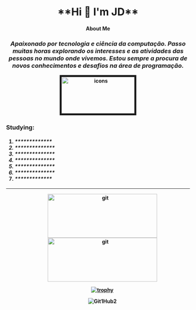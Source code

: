 <DOCTYPE html>
<html>
   <head>
     <meta charset="utf-8">
    </head>
<body>
  <h1 align="center"><b>**Hi 👋 I'm JD**</h1>
     <div class="section">
            <h4 align="center">About Me</h4>
  <h3 align="center"><p><i><section>Apaixonado por tecnologia e ciência da computação.
  Passo muitas horas explorando os interesses e as atividades das pessoas no mundo onde vivemos.
  Estou sempre a procura de novos conhecimentos e desafios na área de programação.</section></i></p></h3>
    
<p align="center"> <img src="https://user-images.githubusercontent.com/30186107/29488525-f55a69d0-84da-11e7-8a39-5476f663b5eb.png" alt="icons" width="200" height="100" border="5px">

</br>

<h3><b>Studying:</b></h3>
 
<ol>
       <li><h4><i>*************
          <li>**************
           <li>**************
            <li>**************
             <li>**************
              <li>**************
                <li>*************
        </i></h4>
</ol> <hr>

<ul align="center" href="https://github-readme-stats.vercel.app" target="_blank"> <img src="https://github-readme-stats.vercel.app/api?username=git1hub2&show_icons=true&locale=en" alt="git" width="300" height="120">
</a><a href="https://github-readme-streak-stats.herokuapp.com" target="_blank"> <img src="https://github-readme-streak-stats.herokuapp.com/?user=git1hub2&" alt="git" width="300" height="120">
     
[![trophy](https://github-profile-trophy.vercel.app/?username=Git1Hub2&theme=onedark)](https://github.com/ryo-ma/github-profile-trophy)   

  <img src="https://komarev.com/ghpvc/?username=Git1Hub2" alt="Git1Hub2" />
     </ul>
   </body>
 </html>
